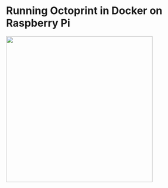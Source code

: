 # Running Octoprint in Docker on Raspberry Pi


<p align="left">
   <img src="https://user-images.githubusercontent.com/92211434/139650140-4dbc481e-c887-4ab9-9f50-fd834f5e677b.png" width="400">
</p>
